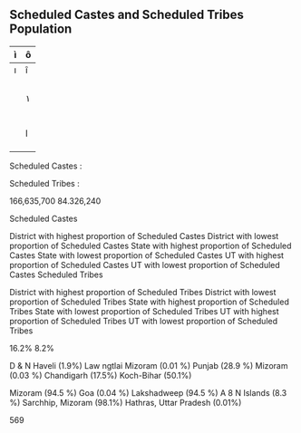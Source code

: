 ## Scheduled Castes and Scheduled Tribes Population

| ì | ô |
|---|---|
| ı | î |
|   |   |
|   |   |
|   |   |
|   |   |
|   | ١ |
|   |   |
|   |   |
|   |   |
|   |   |
|   |   |
|   |   |
|   | l |
|   |   |
|   |   |
|   |   |

Scheduled Castes :

Scheduled Tribes :

166,635,700 84.326,240

Scheduled Castes

District with highest proportion of Scheduled Castes District with lowest proportion of Scheduled Castes State with highest proportion of Scheduled Castes State with lowest proportion of Scheduled Castes UT with highest proportion of Scheduled Castes UT with lowest proportion of Scheduled Castes Scheduled Tribes

District with highest proportion of Scheduled Tribes District with lowest proportion of Scheduled Tribes State with highest proportion of Scheduled Tribes State with lowest proportion of Scheduled Tribes UT with highest proportion of Scheduled Tribes UT with lowest proportion of Scheduled Tribes

16.2% 8.2%

D & N Haveli (1.9%) Law ngtlai Mizoram (0.01 %) Punjab (28.9 %) Mizoram (0.03 %) Chandigarh (17.5%) Koch-Bihar (50.1%)

Mizoram (94.5 %) Goa (0.04 %) Lakshadweep (94.5 %) A 8 N Islands (8.3 %) Sarchhip, Mizoram (98.1%) Hathras, Uttar Pradesh (0.01%)

569